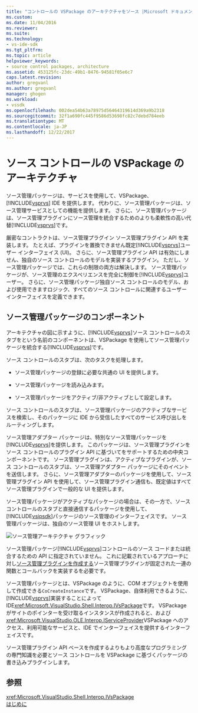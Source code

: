 ```yaml
---
title: "コントロールの VSPackage のアーキテクチャをソース |Microsoft ドキュメント"
ms.custom: 
ms.date: 11/04/2016
ms.reviewer: 
ms.suite: 
ms.technology:
- vs-ide-sdk
ms.tgt_pltfrm: 
ms.topic: article
helpviewer_keywords:
- source control packages, architecture
ms.assetid: 453125fc-23dc-49b1-8476-94581f05e6c7
caps.latest.revision: 
author: gregvanl
ms.author: gregvanl
manager: ghogen
ms.workload:
- vssdk
ms.openlocfilehash: 002dea54b63a78975d56464319614d369a9b2318
ms.sourcegitcommit: 32f1a690fc445f9586d53698fc82c7debd784eeb
ms.translationtype: MT
ms.contentlocale: ja-JP
ms.lasthandoff: 12/22/2017
---
```

# <a name="source-control-vspackage-architecture"></a>ソース コントロールの VSPackage のアーキテクチャ
ソース管理パッケージは、サービスを使用して、VSPackage、 [!INCLUDE[vsprvs](../../code-quality/includes/vsprvs_md.md)] IDE を提供します。 代わりに、ソース管理パッケージは、ソース管理サービスとしての機能を提供します。 さらに、ソース管理パッケージは、ソース管理プラグインにソース管理を統合するためのよりも柔軟性の高い代替[!INCLUDE[vsprvs](../../code-quality/includes/vsprvs_md.md)]です。  
  
 厳密なコントラクトは、ソース管理プラグイン ソース管理プラグイン API を実装します。 たとえば、プラグインを置換できません既定[!INCLUDE[vsprvs](../../code-quality/includes/vsprvs_md.md)]ユーザー インターフェイス (UI)。 さらに、ソース管理プラグイン API は有効にしません、独自のソース コントロールのモデルを実装するプラグイン。 ただし、ソース管理パッケージでは、これらの制限の両方は解決します。 ソース管理パッケージが、ソース管理のエクスペリエンスを完全に制御を[!INCLUDE[vsprvs](../../code-quality/includes/vsprvs_md.md)]ユーザー。 さらに、ソース管理パッケージ独自ソース コントロールのモデル、および使用できますロジック、すべてのソース コントロールに関連するユーザー インターフェイスを定義できます。  
  
## <a name="source-control-package-components"></a>ソース管理パッケージのコンポーネント  
 アーキテクチャの図に示すように、[!INCLUDE[vsprvs](../../code-quality/includes/vsprvs_md.md)]ソース コントロールのスタブをという名前のコンポーネントは、VSPackage を使用してソース管理パッケージを統合する[!INCLUDE[vsprvs](../../code-quality/includes/vsprvs_md.md)]です。  
  
 ソース コントロールのスタブは、次のタスクを処理します。  
  
-   ソース管理パッケージの登録に必要な共通の UI を提供します。  
  
-   ソース管理パッケージを読み込みます。  
  
-   ソース管理パッケージをアクティブ/非アクティブとして設定します。  
  
 ソース コントロールのスタブは、ソース管理パッケージのアクティブなサービスを検索し、そのパッケージに IDE から受信したすべてのサービス呼び出しをルーティングします。  
  
 ソース管理アダプター パッケージは、特別なソース管理パッケージを[!INCLUDE[vsprvs](../../code-quality/includes/vsprvs_md.md)]を提供します。 このパッケージは、ソース管理プラグインをソース コントロールのプラグイン API に基づいてをサポートするための中央コンポーネントです。 ソース管理プラグインは、アクティブなプラグインが、ソース コントロールのスタブは、ソース管理アダプター パッケージにそのイベントを送信します。 さらに、ソース管理アダプターのパッケージを使用して、ソース管理プラグイン API を使用して、ソース管理プラグイン通信も、既定値はすべてソース管理プラグインで一般的な UI を提供します。  
  
 ソース管理パッケージがアクティブなパッケージの場合は、その一方で、ソース コントロールのスタブと直接通信するパッケージを使用して、[!INCLUDE[vsipsdk](../../extensibility/includes/vsipsdk_md.md)]パッケージのソース管理のインターフェイスです。 ソース管理パッケージは、独自のソース管理 UI をホストします。  
  
 ![ソース管理アーキテクチャ グラフィック](../../extensibility/internals/media/vsipsccarch.gif "VSIPSCCArch")  
  
 ソース管理パッケージ[!INCLUDE[vsprvs](../../code-quality/includes/vsprvs_md.md)]コントロールのソース コードまたは統合するための API に指定されていません。 これに記載されているアプローチに対し[ソース管理プラグインを作成する](../../extensibility/internals/creating-a-source-control-plug-in.md)ソース管理プラグインが固定された一連の関数とコールバックを実装するを必要です。  
  
 ソース管理パッケージとは、VSPackage のように、COM オブジェクトを使用して作成できる`CoCreateInstance`です。 VSPackage、自体利用できるように、[!INCLUDE[vsprvs](../../code-quality/includes/vsprvs_md.md)]実装することによって IDE<xref:Microsoft.VisualStudio.Shell.Interop.IVsPackage>です。 VSPackage がサイトのポインターを受け取るインスタンスが作成されると、および<xref:Microsoft.VisualStudio.OLE.Interop.IServiceProvider>VSPackage へのアクセス、利用可能なサービスと、IDE でインターフェイスを提供するインターフェイスです。  
  
 ソース管理プラグイン API ベースを作成するよりもより高度なプログラミングの専門知識を必要とソース コントロールを VSPackage に基づくパッケージの書き込みプラグインします。  
  
## <a name="see-also"></a>参照  
 <xref:Microsoft.VisualStudio.Shell.Interop.IVsPackage>   
 [はじめに](../../extensibility/internals/getting-started-with-source-control-vspackages.md)